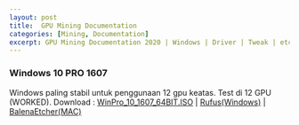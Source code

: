 ```yaml
---
layout: post
title:  GPU Mining Documentation
categories: [Mining, Documentation]
excerpt: GPU Mining Documentation 2020 | Windows | Driver | Tweak | etc.
---
```


### Windows 10 PRO 1607
Windows paling stabil untuk penggunaan 12 gpu keatas. Test di 12 GPU (WORKED).
Download : 
[WinPro_10_1607_64BIT.ISO](http://www79.uptobox.com/dl/jC-froqNpomyxpiMPhhQG19ACF9_WFBbAeVE1Wq4XYSTcy9i0WTkbQjtsCxcYfa0iyBHM62Fvlxi23pYGE7oY267OKShEUqZfFYOPedYhqaI_-KtZZubgPrN3QbkUbhDbmisGC4AZ6qcS0DVeyiA3w/%5Bwww.gigapurbalingga.com%5D_Win10P64AnUV1607F.rar) | [Rufus(Windows)](https://rufus.ie/) | [BalenaEtcher(MAC)](https://www.balena.io/etcher/)

